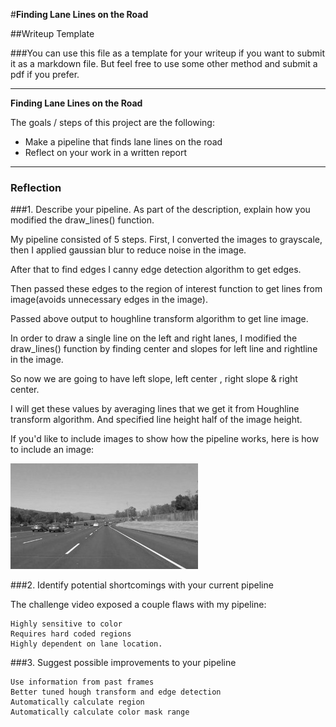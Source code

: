 #**Finding Lane Lines on the Road** 

##Writeup Template

###You can use this file as a template for your writeup if you want to submit it as a markdown file. But feel free to use some other method and submit a pdf if you prefer.

---

**Finding Lane Lines on the Road**

The goals / steps of this project are the following:
* Make a pipeline that finds lane lines on the road
* Reflect on your work in a written report


[//]: # (Image References)

[image1]: ./examples/grayscale.jpg "Grayscale"

---

### Reflection

###1. Describe your pipeline. As part of the description, explain how you modified the draw_lines() function.

My pipeline consisted of 5 steps. First, I converted the images to grayscale, then I applied gaussian blur to reduce noise in the image.

After that to find edges I canny edge detection algorithm to get edges.

Then passed these edges to the region of interest function to get lines from image(avoids unnecessary edges in the image).

Passed above output to houghline transform algorithm to get line image.

In order to draw a single line on the left and right lanes, I modified the draw_lines() function by finding center and slopes for left line and rightline in the image.

So now we are going to have left slope, left center , right slope & right center.

I will get these values by averaging lines that we get it from Houghline transform algorithm.
And specified line height half of the image height.

If you'd like to include images to show how the pipeline works, here is how to include an image: 

![alt text][image1]


###2. Identify potential shortcomings with your current pipeline

The challenge video exposed a couple flaws with my pipeline:

    Highly sensitive to color
    Requires hard coded regions
    Highly dependent on lane location.


###3. Suggest possible improvements to your pipeline


    Use information from past frames
    Better tuned hough transform and edge detection
    Automatically calculate region
    Automatically calculate color mask range

